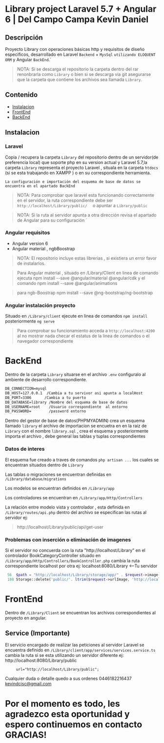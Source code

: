 # Library project Laravel 5.7 + Angular 6 | Del Campo Campa Kevin Daniel
## Descripción
Proyecto Library con operaciones básicas http y requisitos de diseño especificos, desarrollado en Laravel  `Backend` + `MysSql` `utilizando ELOQUENT ORM`
y Angular `BackEnd`.`
> NOTA: Si se descarga el repositorio la carpeta dentro del rar renonbrarla como `Library` o bien si se descarga via git asegurarse que la carpeta que contiene los archivos sea llamada `Library`.

## Contenido
- [Instalacion](#instalacion)
- [FrontEnd](#frontEnd)
- [BackEnd](#BackEnd)

## Instalacion
### Laravel

Copia / recupera la carpeta `Library` del repositorio dentro de un servidor(de preferencia local) que soporte php en su version actual y Laravel 5.7,la carpeta `Library` representa el proyecto  Laravel , situala en la carpeta `htdocs` (si se esta trabajando en XAMPP  ) o en su correspondiente herramienta.

`La configuración e importación del esquema de base de datos se encuentra en el apartado BackEnd`
> NOTA: Para comprobar que laravel esta funcionando correctamente en el servidor, la ruta correspondiente debe ser `http://localhost/Library/public/  ` o apuntar a `Library/public`

> NOTA: Si la ruta al servidor apunta a otra dirección revisa el apartado de Angular para su configuración `

### Angular requisitos
- Angular version 6
- Angular material , ngbBoostrap

> NOTA: El repositorio incluye estas librerias , si existiera un error favor de instalarlos.


 > Para Angular material , situado en /Library/Client en linea de     comando   ejecuta npm install --save @angular/material @angular/cdk y el  comando
    npm install --save @angular/animations

> para ngb-Boostrap npm install --save @ng-bootstrap/ng-bootstrap
### Angular instalación proyecto
Situado en `/Library/client` ejecute en linea de comandos `npm install` posteriormente `ng serve`
> Para comprobar su funcionamiento acceda a `http://localhost:4200` al no mostrar nada checar el estatus de la linea de comandos o el navegador correspondiente

# BackEnd

Dentro de la carpeta `Library` situarse en el archivo `.env`
configuralo al ambiente de desarrollo correspondiente.
```html
DB_CONNECTION=mysql
DB_HOST=127.0.0.1  /Cambia a tu servivor asi apunta a localHost
DB_PORT=3306      /Cambia a tu puerto
DB_DATABASE=library /Nombre del esquema de base de datos
DB_USERNAME=root    /Usuario correspondiente  al entorno
DB_PASSWORD=        /password entorno
```
Dentro del gestor de base de datos(PHPMYADMIN) crea un esquema llamado
`library` el archivo de importacion se encuetra en en la raiz de `Library` con el nombre `library.sql` , crea el esquema y posteriormente importa el archivo , debe general las tablas y tuplas correspondientes
### Datos de interes

El esquema fue creado a traves de comandos `php artisan ...` los cuales se encuentran situados dentro de `Library`

Las tablas o migraciones se encuentran definidas en `/Library/database/migrations`

Los modelos se encuentran definidos en `/Library/app`

Los controladores se encuentran en  `/Library/app/Http/Controllers`

La relación entre modelo vista y controlador , esta definida en `/Library/routes/api.php` dentro del archivo se especifican las rutas al servidor ej:
> http://localhost/Library/public/api/get-user

### Problemas con inserción o eliminación de imagenes

Si el servidor no concuerda con la ruta "http://localhost/Library" en el controlador  BookCategoryController situado en `/Library/app/Http/Controllers/BookController.php` cambia la ruta correspondiente  localhost por otra ej: localhost:8080/Library <--Tu servidor
```php
 56  $path = "http://localhost/Library/storage/app/" . $request->image->store('public');
 108 Storage::delete('public/'. ltrim($request->urlImage, 'http://localhost/Library/storage/app/public/')  );
```
# FrontEnd
Dentro de `/Library/Client` se encuentran los archivos correspondientes al proyecto en angular.
## Service (Importante)
El servicio encargado de realizar las peticiones al servidor Laravel se encuentra definido en `/Library/client/app/services/services.service.ts` cambia la ruta si se esta utilizando un servidor diferente ej:
http://localhost:8080/Library/public
```javascritp
     url="http://localhost/Library/public";
```
Cualquier duda o detalle quedo a sus ordenes 0446182216437 kevindcisc@gmail.com
# Por el momento es todo, les agradezco esta oportunidad y espero continuemos en contacto GRACIAS!
